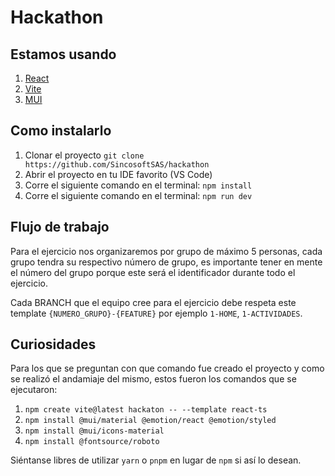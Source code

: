 # Hackathon

## Estamos usando

1. [React](<https://es.reactjs.org/>)
2. [Vite](<https://vitejs.dev/>)
3. [MUI](<https://mui.com/>)

## Como instalarlo

1. Clonar el proyecto `git clone https://github.com/SincosoftSAS/hackathon`
2. Abrir el proyecto en tu IDE favorito (VS Code)
3. Corre el siguiente comando en el terminal: `npm install`
4. Corre el siguiente comando en el terminal: `npm run dev`

## Flujo de trabajo

Para el ejercicio nos organizaremos por grupo de máximo 5 personas, cada grupo tendra su respectivo número de grupo, es importante tener en mente el número del grupo porque este será el identificador durante todo el ejercicio.

Cada BRANCH que el equipo cree para el ejercicio debe respeta  este template `{NUMERO_GRUPO}-{FEATURE}` por ejemplo `1-HOME`, `1-ACTIVIDADES`.

## Curiosidades

Para los que se preguntan con que comando fue creado el proyecto y como se realizó el andamiaje del mismo, estos fueron los comandos que se ejecutaron:

1. `npm create vite@latest hackaton -- --template react-ts`
2. `npm install @mui/material @emotion/react @emotion/styled`
3. `npm install @mui/icons-material`
4. `npm install @fontsource/roboto`

Siéntanse libres de utilizar `yarn` o `pnpm` en lugar de `npm` si así lo desean.
